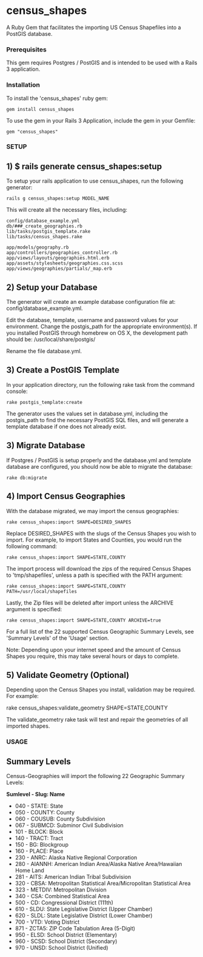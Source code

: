census_shapes
==================

A Ruby Gem that facilitates the importing US Census Shapefiles into a PostGIS database.

### Prerequisites

This gem requires Postgres / PostGIS and is intended to be used with a Rails 3 application.

### Installation

To install the 'census_shapes' ruby gem:

`gem install census_shapes`

To use the gem in your Rails 3 Application, include the gem in your Gemfile:

`gem "census_shapes"`

### SETUP

## 1) $ rails generate census_shapes:setup

To setup your rails application to use census_shapes, run the following generator:

`rails g census_shapes:setup MODEL_NAME`

This will create all the necessary files, including:

    config/database_example.yml
    db/###_create_geographies.rb
    lib/tasks/postgis_template.rake
    lib/tasks/census_shapes.rake
    
    app/models/geography.rb
    app/controllers/geographies_controller.rb
    app/views/layouts/geographies.html.erb
    app/assets/stylesheets/geographies.css.scss
    app/views/geographies/partials/_map.erb

## 2) Setup your Database

The generator will create an example database configuration file at: config/database_example.yml.

Edit the database, template, username and password values for your environment. Change the postgis_path for the appropriate environment(s). If you installed PostGIS through homebrew on OS X, the development path should be:  /usr/local/share/postgis/

Rename the file database.yml.

## 3) Create a PostGIS Template

In your application directory, run the following rake task from the command console:

`rake postgis_template:create`

The generator uses the values set in database.yml, including the postgis_path to find the necessary PostGIS SQL files, and will generate a template database if one does not already exist.

## 3) Migrate Database

If Postgres / PostGIS is setup properly and the database.yml and template database are configured, you should now be able to migrate the database:

`rake db:migrate`

## 4) Import Census Geographies

With the database migrated, we may import the census geographies:

`rake census_shapes:import SHAPE=DESIRED_SHAPES`

Replace DESIRED_SHAPES with the slugs of the Census Shapes you wish to import. For example, to import States and Counties, you would run the following command:

`rake census_shapes:import SHAPE=STATE,COUNTY`

The import process will download the zips of the required Census Shapes to 'tmp/shapefiles', unless a path is specified with the PATH argument:

`rake census_shapes:import SHAPE=STATE,COUNTY PATH=/usr/local/shapefiles`

Lastly, the Zip files will be deleted after import unless the ARCHIVE argument is specified:

`rake census_shapes:import SHAPE=STATE,COUNTY ARCHIVE=true`

For a full list of the 22 supported Census Geographic Summary Levels, see 'Summary Levels' of the 'Usage' section.

Note: Depending upon your internet speed and the amount of Census Shapes you require, this may take several hours or days to complete.

## 5) Validate Geometry (Optional)

Depending upon the Census Shapes you install, validation may be required. For example:

rake census_shapes:validate_geometry SHAPE=STATE,COUNTY

The validate_geometry rake task will test and repair the geometries of all imported shapes.

### USAGE

## Summary Levels

Census-Geographies will import the following 22 Geographic Summary Levels:

**Sumlevel - Slug:  Name**

 * 040 - STATE:  State
 * 050 - COUNTY:  County
 * 060 - COUSUB:  County Subdivision
 * 067 - SUBMCD:  Subminor Civil Subdivision
 * 101 - BLOCK:  Block
 * 140 - TRACT: Tract
 * 150 - BG:  Blockgroup
 * 160 - PLACE:  Place
 * 230 - ANRC: Alaska Native Regional Corporation
 * 280 - AIANNH: American Indian Area/Alaska Native Area/Hawaiian Home Land
 * 281 - AITS: American Indian Tribal Subdivision
 * 320 - CBSA:  Metropolitan Statistical Area/Micropolitan Statistical Area
 * 323 - METDIV: Metropolitan Division
 * 340 - CSA: Combined Statistical Area
 * 500 - CD: Congressional District (111th)
 * 610 - SLDU: State Legislative District (Upper Chamber)
 * 620 - SLDL:  State Legislative District (Lower Chamber)
 * 700 - VTD: Voting District
 * 871 - ZCTA5: ZIP Code Tabulation Area (5-Digit)
 * 950 - ELSD: School District (Elementary)
 * 960 - SCSD: School District (Secondary)
 * 970 - UNSD: School District (Unified)

